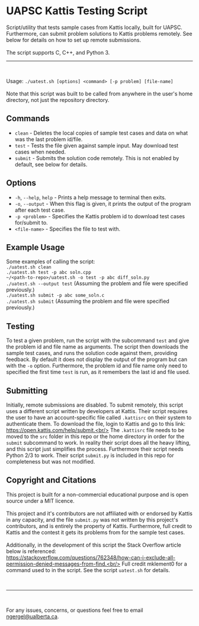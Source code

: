 # UAPSC Kattis Testing Script
Script/utility that tests sample cases from Kattis locally, built for UAPSC.
Furthermore, can submit problem solutions to Kattis problems remotely.
See below for details on how to set up remote submissions.
<br/><br/>
The script supports C, C++, and Python 3.
<br/>

---

<br/>

Usage: `./uatest.sh [options] <command> [-p problem] [file-name]`<br/><br/>
Note that this script was built to be called from anywhere in the user's home directory,
not just the repository directory.

## Commands
- `clean` - Deletes the local copies of sample test cases and data on what was the last problem id/file. 
- `test` - Tests the file given against sample input. May download test cases when needed.
- `submit` - Submits the solution code remotely. This is not enabled by default, see below for details.

## Options
- `-h`, `--help`, `help` - Prints a help message to terminal then exits.
- `-o`, `--output` - When this flag is given, it prints the output of the program after each test case.
- `-p <problem>` - Specifies the Kattis problem id to download test cases for/submit to.
- `<file-name>` - Specifies the file to test with.

## Example Usage
Some examples of calling the script:<br/>
`./uatest.sh clean`<br/>
`./uatest.sh test -p abc soln.cpp`<br/>
`~/<path-to-repo>/uatest.sh -o test -p abc diff_soln.py`<br/>
`./uatest.sh --output test` (Assuming the problem and file were specified previously.)<br/>
`./uatest.sh submit -p abc some_soln.c`<br/>
`./uatest.sh submit` (Assuming the problem and file were specified previously.)<br/>

## Testing
To test a given problem, run the script with the subcommand `test` and give
the problem id and file name as arguments. The script then downloads the sample test
cases, and runs the solution code against them, providing feedback. By default it
does not display the output of the program but can with the `-o` option. Furthermore,
the problem id and file name only need to specified the first time `test` is run,
as it remembers the last id and file used.

## Submitting
Initially, remote submissions are disabled. To submit remotely, this script uses a
different script written by developers at Kattis. Their script requires the user to
have an account-specific file called `.kattisrc` on their system to authenticate them.
To download the file, login to Kattis and go to this link:<br/>
https://open.kattis.com/help/submit.<br/>
The `.kattisrc` file needs to be moved to the `src` folder in this repo or the home
directory in order for the `submit` subcommand to work. In reality their script does
all the heavy lifting, and this script just simplifies the process. Furthermore their
script needs Python 2/3 to work. Their script `submit.py` is included in this repo
for completeness but was not modified.

## Copyright and Citations
This project is built for a non-commercial educational purpose and is open source
under a MIT licence.
<br/><br/>
This project and it's contributors are not affiliated with or endorsed by Kattis
in any capacity, and the file `submit.py` was not written by this project's contributors,
and is entirely the property of Kattis. Furthermore, full credit to Kattis and the contest
it gets its problems from for the sample test cases.
<br/><br/>
Additionally, in the development of this script the Stack Overflow article below is referenced:<br/>
https://stackoverflow.com/questions/762348/how-can-i-exclude-all-permission-denied-messages-from-find.<br/>
Full credit mklement0 for a command used to in the script. See the script `uatest.sh` for details.

<br/>

---

<br/>

For any issues, concerns, or questions feel free to email ngergel@ualberta.ca.
